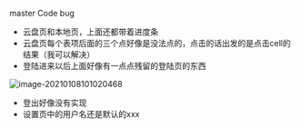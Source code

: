 master Code bug

* 云盘页和本地页，上面还都带着进度条
* 云盘页每个表项后面的三个点好像是没法点的，点击的话出发的是点击cell的结果（我可以解决）
* 登陆进来以后上面好像有一点点残留的登陆页的东西

![image-20210108101020468](/Users/mac/Desktop/MOSAD-Projects/hw-final_things/masterCode/masterCodeBug.assets/image-20210108101020468.png)

* 登出好像没有实现
* 设置页中的用户名还是默认的xxx